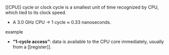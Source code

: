 [[CPU]] cycle or clock cycle is a smallest unit of time recognized by CPU, which tied to its clock speed.
- A 3.0 GHz CPU → 1 cycle ≈ 0.33 nanoseconds.


example
- **“1-cycle access”**: data is available to the CPU core immediately, usually from a [[register]].